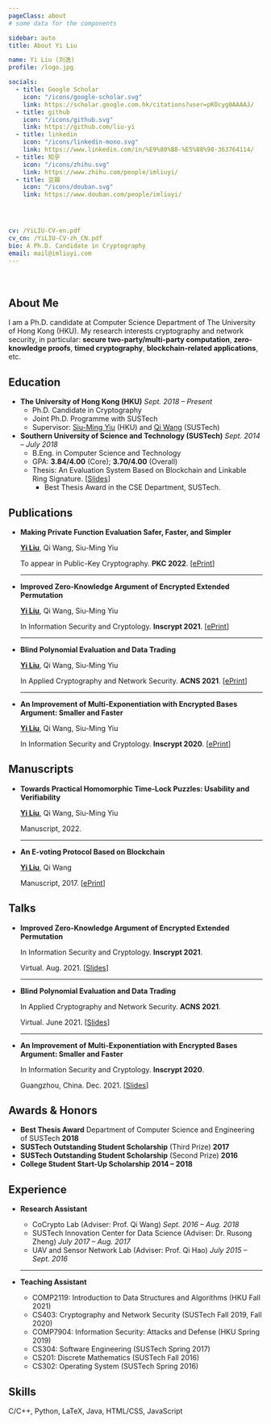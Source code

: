 ```yaml
---
pageClass: about
# some data for the components

sidebar: auto
title: About Yi Liu

name: Yi Liu (刘逸)
profile: /logo.jpg

socials:
  - title: Google Scholar
    icon: "/icons/google-scholar.svg"
    link: https://scholar.google.com.hk/citations?user=pKOcyg0AAAAJ/
  - title: github
    icon: "/icons/github.svg"
    link: https://github.com/liu-yi
  - title: linkedin
    icon: "/icons/linkedin-mono.svg"
    link: https://www.linkedin.com/in/%E9%80%B8-%E5%88%98-363764114/
  - title: 知乎
    icon: "/icons/zhihu.svg"
    link: https://www.zhihu.com/people/imliuyi/
  - title: 豆瓣
    icon: "/icons/douban.svg"
    link: https://www.douban.com/people/imliuyi/

    


cv: /YiLIU-CV-en.pdf
cv_cn: /YiLIU-CV-zh_CN.pdf
bio: A Ph.D. Candidate in Cryptography
email: mail@imliuyi.com
---
```

<div style="padding: 2%"></div>
<ProfileSection :frontmatter="$page.frontmatter" />

## About Me

I am a Ph.D. candidate at Computer Science Department of The University of Hong Kong (HKU). My research interests cryptography and network security, in particular: **secure two-party/multi-party computation**, **zero-knowledge proofs**, **timed cryptography**, **blockchain-related applications**, etc.


<!-- ## News

- [Sept 1991] Attended Hogwarts
- [July 1980] Born in Godric's Hollow, West Country, England, Great Britain -->


## Education

- **The University of Hong Kong (HKU)** *Sept. 2018 – Present* 
  - Ph.D. Candidate in Cryptography 
  - Joint Ph.D. Programme with SUSTech
  - Supervisor: [Siu-Ming Yiu](https://www.cs.hku.hk/index.php/people/academic-staff/smyiu) (HKU) and [Qi Wang](http://cse.sustech.edu.cn/faculty/~wangqi/) (SUSTech)
- **Southern University of Science and Technology (SUSTech)** *Sept. 2014 – July 2018*
  - B.Eng. in Computer Science and Technology
  - GPA: **3.84/4.00** (Core); **3.70/4.00** (Overall)
  - Thesis: An Evaluation System Based on Blockchain and Linkable Ring Signature. [[Slides](https://imliuyi.com/ugthesis_slide.pdf)]
    - Best Thesis Award in the CSE Department, SUSTech.


## Publications

- **Making Private Function Evaluation Safer, Faster, and Simpler**
  
    <u>**Yi Liu**</u>, Qi Wang, Siu-Ming Yiu 

    To appear in Public-Key Cryptography. **PKC 2022**. [[ePrint](https://eprint.iacr.org/2021/1682)]

    ---

- **Improved Zero-Knowledge Argument of Encrypted Extended Permutation**
  
    <u>**Yi Liu**</u>, Qi Wang, Siu-Ming Yiu 

    In Information Security and Cryptology. **Inscrypt 2021**. [[ePrint](https://eprint.iacr.org/2021/1430)] 
    
    ---

- **Blind Polynomial Evaluation and Data Trading**
  
    <u>**Yi Liu**</u>, Qi Wang, Siu-Ming Yiu 

    In Applied Cryptography and Network Security. **ACNS 2021**. [[ePrint](https://eprint.iacr.org/2021/413)]

    ---

- **An Improvement of Multi-Exponentiation with Encrypted Bases Argument: Smaller and Faster**
  
    <u>**Yi Liu**</u>, Qi Wang, Siu-Ming Yiu 

    In Information Security and Cryptology. **Inscrypt 2020**.  [[ePrint](https://eprint.iacr.org/2020/567)] 

    

## Manuscripts

- **Towards Practical Homomorphic Time-Lock Puzzles: Usability and Verifiability**
  
    <u>**Yi Liu**</u>, Qi Wang, Siu-Ming Yiu 

    Manuscript, 2022.

    ---

- **An E-voting Protocol Based on Blockchain**
  
    <u>**Yi Liu**</u>, Qi Wang

    Manuscript, 2017. [[ePrint](https://eprint.iacr.org/2017/1043)]


## Talks

- **Improved Zero-Knowledge Argument of Encrypted Extended Permutation**

    In Information Security and Cryptology. **Inscrypt 2021**. 
    
    Virtual. Aug. 2021. [[Slides](https://1drv.ms/p/s!At50T0g9p5_r4lFUZ0hVzNpJfVbV?e=MP4v6i)]

    ---

- **Blind Polynomial Evaluation and Data Trading**

    In Applied Cryptography and Network Security. **ACNS 2021**. 

    Virtual. June 2021. [[Slides](https://1drv.ms/p/s!At50T0g9p5_r3mbt0dabEcLzhFoH?e=R6uZuh)]
    
    ---

- **An Improvement of Multi-Exponentiation with Encrypted Bases Argument: Smaller and Faster**

    In Information Security and Cryptology. **Inscrypt 2020**. 

    Guangzhou, China. Dec. 2021. [[Slides](https://1drv.ms/p/s!At50T0g9p5_r0A2vDcMbE_xz74Gy?e=NH91na)]

## Awards & Honors
- **Best Thesis Award** Department of Computer Science and Engineering of SUSTech **2018**
- **SUSTech Outstanding Student Scholarship** (Third Prize) **2017**
- **SUSTech Outstanding Student Scholarship** (Second Prize) **2016**
- **College Student Start-Up Scholarship** **2014 – 2018**


## Experience
- **Research Assistant**
  - CoCrypto Lab (Adviser: Prof. Qi Wang) *Sept. 2016 – Aug. 2018*
  - SUSTech Innovation Center for Data Science (Adviser: Dr. Rusong Zheng) *July 2017 – Aug. 2017*
  - UAV and Sensor Network Lab (Adviser: Prof. Qi Hao) *July 2015 – Sept. 2016* 

  ---

- **Teaching Assistant**
  - COMP2119: Introduction to Data Structures and Algorithms (HKU Fall 2021)
  - CS403: Cryptography and Network Security (SUSTech Fall 2019, Fall 2020)
  - COMP7904: Information Security: Attacks and Defense (HKU Spring 2019)
  - CS304: Software Engineering (SUSTech Spring 2017)
  - CS201: Discrete Mathematics (SUSTech Fall 2016) 
  - CS302: Operating System (SUSTech Spring 2016)

## Skills
C/C++, Python, LaTeX, Java, HTML/CSS, JavaScript


<!-- [→ Full list](/projects/) -->

<!-- <ProjectCard image="/papers/papers_pic/BPE.png" hideBorder=true>

  **Making Private Function Evaluation Safer, Faster, and Simpler**
  
  <u>**Yi Liu**</u>, Qi Wang, Siu-Ming Yiu 

  To appear in Public-Key Cryptography. PKC 2022.
  
  Harry's wand was broken in 1997, but was repaired by him after the 1998 Battle of Hogwarts. Usually the repair of a wand is impossible, but with the use of the Elder Wand it was achievable.
  
  [[PDF](https://www.google.com)] [[arXiv](https://arxiv.org)]

</ProjectCard> -->

<!-- <ProjectCard hideBorder=true>

  **Making Private Function Evaluation Safer, Faster, and Simpler**
  
  <u>**Yi Liu**</u>, Qi Wang, Siu-Ming Yiu 

  To appear in Public-Key Cryptography. PKC 2022. [[ePrint](https://eprint.iacr.org/2021/1682)]

</ProjectCard> -->



<!-- Custom style for this page -->

<style lang="stylus">

.theme-container.about .page
  font-size 14px
  font-family "lucida grande", "lucida sans unicode", lucida, "Helvetica Neue", Helvetica, Arial, sans-serif;
  p
    margin 0 0 0.5rem
  p, ul, ol
    line-height normal
  a
    font-weight normal
  .theme-default-content:not(.custom) > h2
    margin-bottom 0.5rem
  .theme-default-content:not(.custom) > h2:first-child + p
    margin-top 0.5rem
  .theme-default-content:not(.custom) > h3
    padding-top 4rem

  /* Override */
  .md-card
    margin-top 0.5em
    .card-image
      padding 0.2rem
      img
        max-width 120px
        max-height 120px
    .card-content p
      -webkit-margin-after 0.2em

@media (max-width: 419px)
  .theme-container.about .page
    p, ul, ol
      line-height 1.5

    .md-card
      .card-image
        img 
          width 100%
          max-width 400px

</style>

